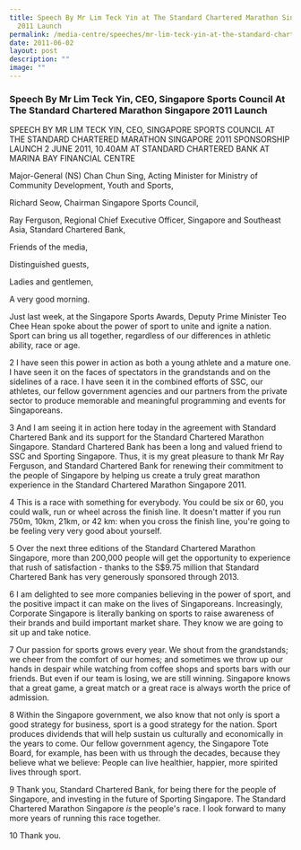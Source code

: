 ```yaml
---
title: Speech By Mr Lim Teck Yin at The Standard Chartered Marathon Singapore
  2011 Launch
permalink: /media-centre/speeches/mr-lim-teck-yin-at-the-standard-chartered-marathon-singapore-2011-launch/
date: 2011-06-02
layout: post
description: ""
image: ""
---
```

### **Speech By Mr Lim Teck Yin, CEO, Singapore Sports Council At The Standard Chartered Marathon Singapore 2011 Launch**

SPEECH BY MR LIM TECK YIN, CEO, SINGAPORE SPORTS COUNCIL AT THE STANDARD CHARTERED MARATHON SINGAPORE 2011 SPONSORSHIP LAUNCH
2 JUNE 2011, 10.40AM AT STANDARD CHARTERED BANK AT MARINA BAY FINANCIAL CENTRE

Major-General (NS) Chan Chun Sing, Acting Minister for Ministry of Community Development, Youth and Sports,

Richard Seow, Chairman Singapore Sports Council,

Ray Ferguson, Regional Chief Executive Officer, Singapore and Southeast Asia, Standard Chartered Bank,

Friends of the media,

Distinguished guests,

Ladies and gentlemen,

A very good morning.

Just last week, at the Singapore Sports Awards, Deputy Prime Minister Teo Chee Hean spoke about the power of sport to unite and ignite a nation. Sport can bring us all together, regardless of our differences in athletic ability, race or age.

2 I have seen this power in action as both a young athlete and a mature one. I have seen it on the faces of spectators in the grandstands and on the sidelines of a race. I have seen it in the combined efforts of SSC, our athletes, our fellow government agencies and our partners from the private sector to produce memorable and meaningful programming and events for Singaporeans.

3 And I am seeing it in action here today in the agreement with Standard Chartered Bank and its support for the Standard Chartered Marathon Singapore. Standard Chartered Bank has been a long and valued friend to SSC and Sporting Singapore. Thus, it is my great pleasure to thank Mr Ray Ferguson, and Standard Chartered Bank for renewing their commitment to the people of Singapore by helping us create a truly great marathon experience in the Standard Chartered Marathon Singapore 2011.

4 This is a race with something for everybody. You could be six or 60, you could walk, run or wheel across the finish line. It doesn't matter if you run 750m, 10km, 21km, or 42 km: when you cross the finish line, you're going to be feeling very very good about yourself.

5 Over the next three editions of the Standard Chartered Marathon Singapore, more than 200,000 people will get the opportunity to experience that rush of satisfaction - thanks to the S$9.75 million that Standard Chartered Bank has very generously sponsored through 2013.

6 I am delighted to see more companies believing in the power of sport, and the positive impact it can make on the lives of Singaporeans. Increasingly, Corporate Singapore is literally banking on sports to raise awareness of their brands and build important market share. They know we are going to sit up and take notice.

7 Our passion for sports grows every year. We shout from the grandstands; we cheer from the comfort of our homes; and sometimes we throw up our hands in despair while watching from coffee shops and sports bars with our friends. But even if our team is losing, we are still winning. Singapore knows that a great game, a great match or a great race is always worth the price of admission.

8 Within the Singapore government, we also know that not only is sport a good strategy for business, sport is a good strategy for the nation. Sport produces dividends that will help sustain us culturally and economically in the years to come. Our fellow government agency, the Singapore Tote Board, for example, has been with us through the decades, because they believe what we believe: People can live healthier, happier, more spirited lives through sport.

9 Thank you, Standard Chartered Bank, for being there for the people of Singapore, and investing in the future of Sporting Singapore. The Standard Chartered Marathon Singapore *is* the people's race. I look forward to many more years of running this race together.

10 Thank you.